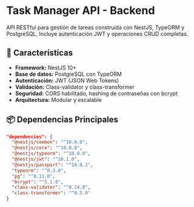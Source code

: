 # Task Manager API - Backend

API RESTful para gestión de tareas construida con NestJS, TypeORM y PostgreSQL. Incluye autenticación JWT y operaciones CRUD completas.

## 🚀 Características

- **Framework:** NestJS 10+
- **Base de datos:** PostgreSQL con TypeORM
- **Autenticación:** JWT (JSON Web Tokens)
- **Validación:** Class-validator y class-transformer
- **Seguridad:** CORS habilitado, hashing de contraseñas con bcrypt
- **Arquitectura:** Modular y escalable

## 📦 Dependencias Principales

```json
"dependencies": {
  "@nestjs/common": "^10.0.0",
  "@nestjs/core": "^10.0.0",
  "@nestjs/typeorm": "^10.0.0",
  "@nestjs/jwt": "^10.1.0",
  "@nestjs/passport": "^10.0.2",
  "typeorm": "^0.3.0",
  "pg": "^8.11.0",
  "bcrypt": "^5.1.0",
  "class-validator": "^0.14.0",
  "class-transformer": "^0.5.0"
}
